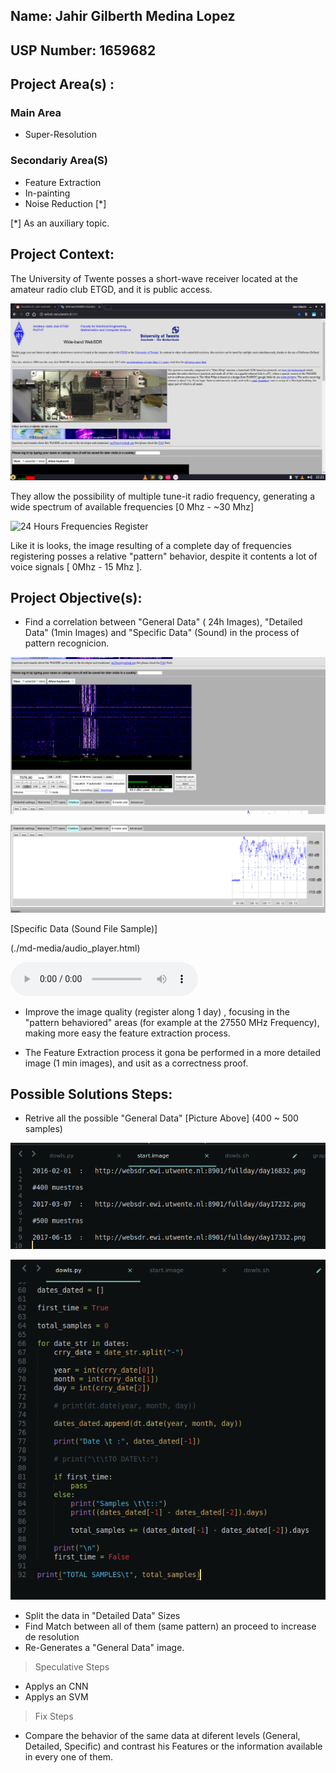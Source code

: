 ## Name: Jahir Gilberth Medina Lopez
## USP Number: 1659682

## Project Area(s) : 

### Main Area
  * Super-Resolution
### Secondariy Area(S)
  * Feature Extraction
  * In-painting
  * Noise Reduction [*]

[*] As an auxiliary topic.

## Project Context:

The University of Twente posses a short-wave receiver located at the amateur radio club ETGD, and it is public access.

![]( ./md-media/site-capture.png "Site Capture")

They allow the possibility of multiple tune-it radio frequency, generating a wide spectrum of available frequencies [0 Mhz - ~30 Mhz]

![]( ./md-media/general-data.png "24 Hours Frequencies Register")

Like it is looks, the image resulting of a complete day of frequencies registering posses a relative "pattern" behavior, despite it contents a lot of voice signals [ 0Mhz - 15 Mhz ].

## Project Objective(s):
  * Find a correlation between "General Data" ( 24h Images), "Detailed Data" (1min Images) and "Specific Data" (Sound) in the process of pattern recognicion.

  ![]( ./md-media/detailed-data.png "Detailed Data 1")

  ![]( ./md-media/sound-plt.png "Detailed Data 2")

  [Specific Data (Sound File Sample)]

  (./md-media/audio_player.html)

 <audio controls="controls">
   <source type="audio/mp3" src="./websdr_recording_start_2018-05-17T00_10_41Z_7076.8kHz.mp3"></source>
   <source type="audio/ogg" src="./websdr_recording_start_2018-05-17T00_10_41Z_7076.8kHz.ogg"></source>
   <p>Your browser does not support the audio element.</p>
 </audio>

  * Improve the image quality (register along 1 day) , focusing in the "pattern behaviored" areas (for example at the 27550 MHz Frequency), making more easy the feature extraction process.

  * The Feature Extraction process it gona be performed in a more detailed image (1 min images), and usit as a correctness proof.

## Possible Solutions Steps:
  * Retrive all the possible "General Data" [Picture Above] (400 ~ 500 samples)
  
  ![]( ./md-media/samples-url.png "Sample Urls")

  ![]( ./md-media/retrive-samples-script.png "Script for Sample Retrive")

  * Split the data in "Detailed Data" Sizes
  * Find Match between all of them (same pattern) an proceed to increase de resolution
  * Re-Generates a "General Data" image.
  
  > Speculative Steps
  
  * Applys an CNN
  * Applys an SVM
  
  > Fix Steps
  
  * Compare the behavior of the same data at diferent levels (General, Detailed, Specific) and contrast his Features or the information available in every one of them.
